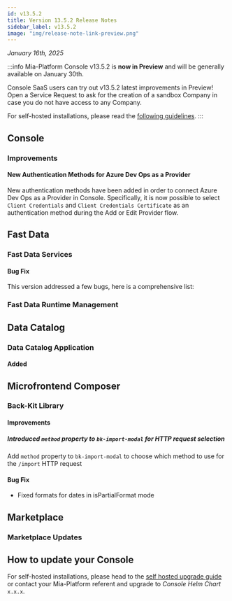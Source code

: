 ```yaml
---
id: v13.5.2
title: Version 13.5.2 Release Notes
sidebar_label: v13.5.2
image: "img/release-note-link-preview.png"
---
```


_January 16th, 2025_

:::info
Mia-Platform Console v13.5.2 is **now in Preview** and will be generally available on January 30th.

Console SaaS users can try out v13.5.2 latest improvements in Preview! Open a Service Request to ask for the creation of a sandbox Company in case you do not have access to any Company.

For self-hosted installations, please read the [following guidelines](#how-to-update-your-console).
:::

## Console 

### Improvements

#### New Authentication Methods for Azure Dev Ops as a Provider

New authentication methods have been added in order to connect Azure Dev Ops as a Provider in Console. 
Specifically, it is now possible to select `Client Credentials` and `Client Credentials Certificate` as an authentication method during the Add or Edit Provider flow.

## Fast Data

### Fast Data Services

#### 

#### Bug Fix

This version addressed a few bugs, here is a comprehensive list:

### Fast Data Runtime Management

## Data Catalog

### Data Catalog Application

#### Added


## Microfrontend Composer

### Back-Kit Library

#### Improvements

##### Introduced `method` property to `bk-import-modal` for HTTP request selection

Add `method` property to `bk-import-modal` to choose which method to use for the `/import` HTTP request

#### Bug Fix

- Fixed formats for dates in isPartialFormat mode

## Marketplace

### Marketplace Updates

#### 

## How to update your Console

For self-hosted installations, please head to the [self hosted upgrade guide](/infrastructure/self-hosted/installation-chart/100_how-to-upgrade.md) or contact your Mia-Platform referent and upgrade to _Console Helm Chart_ `x.x.x`.
